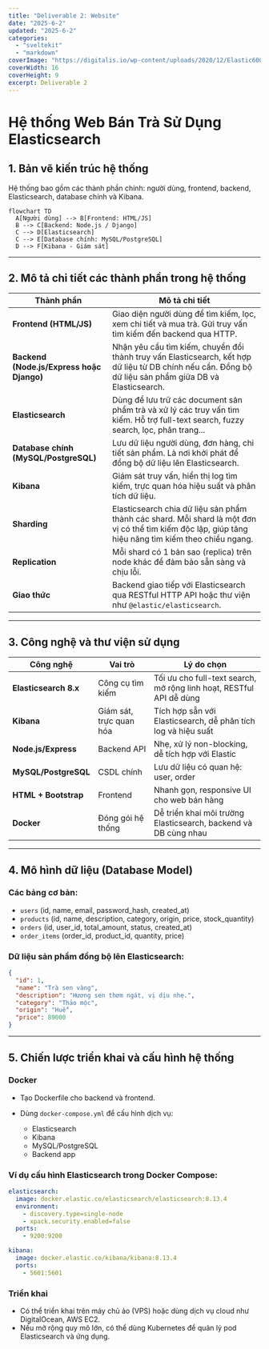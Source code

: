 ```yaml
---
title: "Deliverable 2: Website"
date: "2025-6-2"
updated: "2025-6-2"
categories:
  - "sveltekit"
  - "markdown"
coverImage: "https://digitalis.io/wp-content/uploads/2020/12/Elastic600x340.jpg"
coverWidth: 16
coverHeight: 9
excerpt: Deliverable 2
---
```

# Hệ thống Web Bán Trà Sử Dụng Elasticsearch

## 1. Bản vẽ kiến trúc hệ thống

Hệ thống bao gồm các thành phần chính: người dùng, frontend, backend, Elasticsearch, database chính và Kibana.

```mermaid
flowchart TD
  A[Người dùng] --> B[Frontend: HTML/JS]
  B --> C[Backend: Node.js / Django]
  C --> D[Elasticsearch]
  C --> E[Database chính: MySQL/PostgreSQL]
  D --> F[Kibana - Giám sát]
```

---

## 2. Mô tả chi tiết các thành phần trong hệ thống

| Thành phần                                | Mô tả chi tiết                                                                                                                                          |
| ----------------------------------------- | ------------------------------------------------------------------------------------------------------------------------------------------------------- |
| **Frontend (HTML/JS)**                    | Giao diện người dùng để tìm kiếm, lọc, xem chi tiết và mua trà. Gửi truy vấn tìm kiếm đến backend qua HTTP.                                             |
| **Backend (Node.js/Express hoặc Django)** | Nhận yêu cầu tìm kiếm, chuyển đổi thành truy vấn Elasticsearch, kết hợp dữ liệu từ DB chính nếu cần. Đồng bộ dữ liệu sản phẩm giữa DB và Elasticsearch. |
| **Elasticsearch**                         | Dùng để lưu trữ các document sản phẩm trà và xử lý các truy vấn tìm kiếm. Hỗ trợ full-text search, fuzzy search, lọc, phân trang...                     |
| **Database chính (MySQL/PostgreSQL)**     | Lưu dữ liệu người dùng, đơn hàng, chi tiết sản phẩm. Là nơi khởi phát để đồng bộ dữ liệu lên Elasticsearch.                                             |
| **Kibana**                                | Giám sát truy vấn, hiển thị log tìm kiếm, trực quan hóa hiệu suất và phân tích dữ liệu.                                                                 |
| **Sharding**                              | Elasticsearch chia dữ liệu sản phẩm thành các shard. Mỗi shard là một đơn vị có thể tìm kiếm độc lập, giúp tăng hiệu năng tìm kiếm theo chiều ngang.    |
| **Replication**                           | Mỗi shard có 1 bản sao (replica) trên node khác để đảm bảo sẵn sàng và chịu lỗi.                                                                        |
| **Giao thức**                             | Backend giao tiếp với Elasticsearch qua RESTful HTTP API hoặc thư viện như `@elastic/elasticsearch`.                                                    |

---

## 3. Công nghệ và thư viện sử dụng

| Công nghệ             | Vai trò                 | Lý do chọn                                                          |
| --------------------- | ----------------------- | ------------------------------------------------------------------- |
| **Elasticsearch 8.x** | Công cụ tìm kiếm        | Tối ưu cho full-text search, mở rộng linh hoạt, RESTful API dễ dùng |
| **Kibana**            | Giám sát, trực quan hóa | Tích hợp sẵn với Elasticsearch, dễ phân tích log và hiệu suất       |
| **Node.js/Express**   | Backend API             | Nhẹ, xử lý non-blocking, dễ tích hợp với Elastic                    |
| **MySQL/PostgreSQL**  | CSDL chính              | Lưu dữ liệu có quan hệ: user, order                                 |
| **HTML + Bootstrap**  | Frontend                | Nhanh gọn, responsive UI cho web bán hàng                           |
| **Docker**            | Đóng gói hệ thống       | Dễ triển khai môi trường Elasticsearch, backend và DB cùng nhau     |

---

## 4. Mô hình dữ liệu (Database Model)

### Các bảng cơ bản:

* `users` (id, name, email, password\_hash, created\_at)
* `products` (id, name, description, category, origin, price, stock\_quantity)
* `orders` (id, user\_id, total\_amount, status, created\_at)
* `order_items` (order\_id, product\_id, quantity, price)

### Dữ liệu sản phẩm đồng bộ lên Elasticsearch:

```json
{
  "id": 1,
  "name": "Trà sen vàng",
  "description": "Hương sen thơm ngát, vị dịu nhẹ.",
  "category": "Thảo mộc",
  "origin": "Huế",
  "price": 89000
}
```

---

## 5. Chiến lược triển khai và cấu hình hệ thống

### Docker

* Tạo Dockerfile cho backend và frontend.
* Dùng `docker-compose.yml` để cấu hình dịch vụ:

  * Elasticsearch
  * Kibana
  * MySQL/PostgreSQL
  * Backend app

### Ví dụ cấu hình Elasticsearch trong Docker Compose:

```yaml
elasticsearch:
  image: docker.elastic.co/elasticsearch/elasticsearch:8.13.4
  environment:
    - discovery.type=single-node
    - xpack.security.enabled=false
  ports:
    - 9200:9200

kibana:
  image: docker.elastic.co/kibana/kibana:8.13.4
  ports:
    - 5601:5601
```

### Triển khai

* Có thể triển khai trên máy chủ ảo (VPS) hoặc dùng dịch vụ cloud như DigitalOcean, AWS EC2.
* Nếu mở rộng quy mô lớn, có thể dùng Kubernetes để quản lý pod Elasticsearch và ứng dụng.
